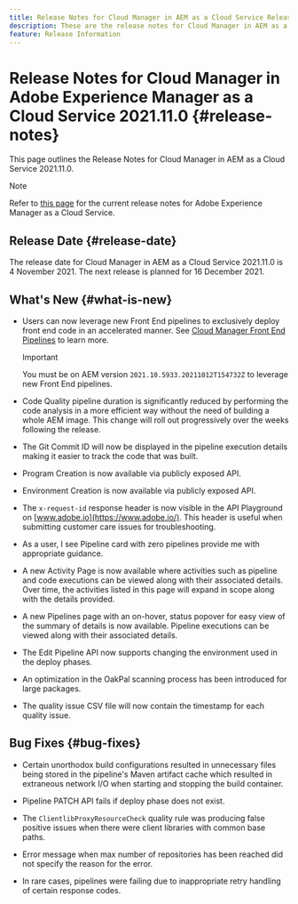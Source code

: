 ```yaml
---
title: Release Notes for Cloud Manager in AEM as a Cloud Service Release 2021.11.0
description: These are the release notes for Cloud Manager in AEM as a Cloud Service release 2021.11.0
feature: Release Information
---
```

# Release Notes for Cloud Manager in Adobe Experience Manager as a Cloud Service 2021.11.0 {#release-notes}

This page outlines the Release Notes for Cloud Manager in AEM as a Cloud Service 2021.11.0.

>[!NOTE]
>
>Refer to [this page](/help/release-notes/release-notes-cloud/release-notes-current.md) for the current release notes for Adobe Experience Manager as a Cloud Service.

## Release Date {#release-date}

The release date for Cloud Manager in AEM as a Cloud Service 2021.11.0 is 4 November 2021.
The next release is planned for 16 December 2021.

## What's New {#what-is-new}

* Users can now leverage new Front End pipelines to exclusively deploy front end code in an accelerated manner. See [Cloud Manager Front End Pipelines](/help/implementing/cloud-manager/configuring-pipelines/introduction-ci-cd-pipelines.md#front-end) to learn more.

   >[!IMPORTANT]
   >You must be on AEM version `2021.10.5933.20211012T154732Z` to leverage new Front End pipelines.

* Code Quality pipeline duration is significantly reduced by performing the code analysis in a more efficient way without the need of building a whole AEM image. This change will roll out progressively over the weeks following the release.

* The Git Commit ID will now be displayed in the pipeline execution details making it easier to track the code that was built.

* Program Creation is now available via publicly exposed API.

* Environment Creation is now available via publicly exposed API.

* The `x-request-id` response header is now visible in the API Playground on [www.adobe.io](https://www.adobe.io/). This header is useful when submitting customer care issues for troubleshooting.

* As a user, I see  Pipeline card with zero pipelines provide me with appropriate guidance. 

* A new Activity Page is now available where activities such as pipeline and code executions can be viewed along with their associated details. Over time, the activities listed in this page will expand in scope along with the details provided.

* A new Pipelines page with an on-hover, status popover for easy view of the summary of details is now available. Pipeline executions can be viewed along with their associated details.

* The Edit Pipeline API now supports changing the environment used in the deploy phases.

* An optimization in the OakPal scanning process has been introduced for large packages.

* The quality issue CSV file will now contain the timestamp for each quality issue. 

## Bug Fixes {#bug-fixes}

* Certain unorthodox build configurations resulted in unnecessary files being stored in the pipeline's Maven artifact cache which resulted in extraneous network I/O when starting and stopping the build container. 

* Pipeline PATCH API fails if deploy phase does not exist.

* The `ClientlibProxyResourceCheck` quality rule was producing false positive issues when there were client libraries with common base paths.

* Error message when max number of repositories has been reached did not specify the reason for the error.

* In rare cases, pipelines were failing due to inappropriate retry handling of certain response codes. 
